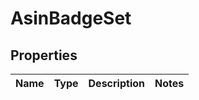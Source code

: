 
# AsinBadgeSet

## Properties
Name | Type | Description | Notes
------------ | ------------- | ------------- | -------------



